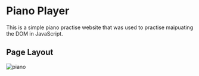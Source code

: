 # Piano Player
This is a simple piano practise website that was used to practise maipuating the DOM in JavaScript.

## Page Layout
![piano](https://user-images.githubusercontent.com/43879432/186770707-87bf23e8-ce27-4ea3-91e2-a63e63442fe1.jpg)

